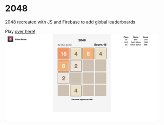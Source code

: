 # 2048
2048 recreated with JS and Firebase to add global leaderboards

Play [over here!](https://ethanbar.github.io/2048/)
![screenshot](screenshot.jpg)
